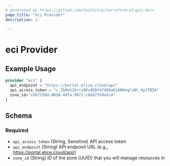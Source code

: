 ```yaml
---
# generated by https://github.com/hashicorp/terraform-plugin-docs
page_title: "eci Provider"
description: |-
  
---
```


# eci Provider



## Example Usage

```terraform
provider "eci" {
  api_endpoint = "https://portal.elice.cloud/api"
  api_access_token = "u_Zb0eS2Orcu9Pv8EBfdf9D9aQiANHnqCsNt_Hy3TBIA"
  zone_id="cb67250d-0050-44fa-9872-c8dd7fb9e614"
}
```

<!-- schema generated by tfplugindocs -->
## Schema

### Required

- `api_access_token` (String, Sensitive) API access token
- `api_endpoint` (String) API endpoint URL (e.g., https://portal.elice.cloud/api/)
- `zone_id` (String) ID of the zone (UUID) that you will manage resources in
